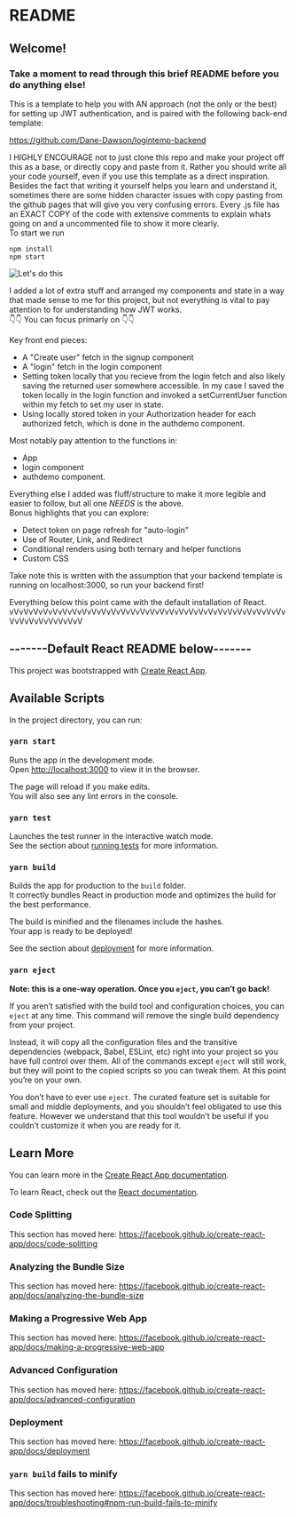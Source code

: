 # README

## Welcome! 

### Take a moment to read through this brief README before you do anything else!

This is a template to help you with AN approach (not the only or the best) for setting up JWT authentication, and is paired with the following back-end template:

https://github.com/Dane-Dawson/logintemp-backend

I HIGHLY ENCOURAGE not to just clone this repo and make your project off this as a base, or directly copy and paste from it. Rather you should write all your code yourself, even if you use this template as a direct inspiration. Besides the fact that writing it yourself helps you learn and understand it, sometimes there are some hidden character issues with copy pasting from the github pages that will give you very confusing errors. Every .js file has an EXACT COPY of the code with extensive comments to explain whats going on and a uncommented file to show it more clearly. <br/>
To start we run
```
npm install
npm start
```

![Let's do this](https://media0.giphy.com/media/JykvbWfXtAHSM/giphy.gif)

I added a lot of extra stuff and arranged my components and state in a way that made sense to me for this project, but not everything is vital to pay attention to for understanding how JWT works. <br/>👇👇 You can focus primarly on 👇👇

Key front end pieces:

* A "Create user" fetch in the signup component
* A "login" fetch in the login component
* Setting token locally that you recieve from the login fetch and also likely saving the returned user somewhere accessible. In my case I saved the token locally in the login function and invoked a setCurrentUser function within my fetch to set my user in state.
* Using locally stored token in your Authorization header for each authorized fetch, which is done in the authdemo component.

Most notably pay attention to the functions in: 
* App 
* login component
* authdemo component.

Everything else I added was fluff/structure to make it more legible and easier to follow, but all one *NEEDS* is the above.<br/>
Bonus highlights that you can explore:
* Detect token on page refresh for "auto-login"
* Use of Router, Link, and Redirect
* Conditional renders using both ternary and helper functions
* Custom CSS



Take note this is written with the assumption that your backend template is running on localhost:3000, so run your backend first!


Everything below this point came with the default installation of React.<br/>
vVvVvVvVvVvVvVvVvVvVvVvVvVvVvVvVvVvVvVvVvVvVvVvVvVvVvVvVvVvVvVvVvVvVvVvV<br/>
## -------Default React README below-------

This project was bootstrapped with [Create React App](https://github.com/facebook/create-react-app).

## Available Scripts

In the project directory, you can run:

### `yarn start`

Runs the app in the development mode.<br />
Open [http://localhost:3000](http://localhost:3000) to view it in the browser.

The page will reload if you make edits.<br />
You will also see any lint errors in the console.

### `yarn test`

Launches the test runner in the interactive watch mode.<br />
See the section about [running tests](https://facebook.github.io/create-react-app/docs/running-tests) for more information.

### `yarn build`

Builds the app for production to the `build` folder.<br />
It correctly bundles React in production mode and optimizes the build for the best performance.

The build is minified and the filenames include the hashes.<br />
Your app is ready to be deployed!

See the section about [deployment](https://facebook.github.io/create-react-app/docs/deployment) for more information.



### `yarn eject`

**Note: this is a one-way operation. Once you `eject`, you can’t go back!**

If you aren’t satisfied with the build tool and configuration choices, you can `eject` at any time. This command will remove the single build dependency from your project.

Instead, it will copy all the configuration files and the transitive dependencies (webpack, Babel, ESLint, etc) right into your project so you have full control over them. All of the commands except `eject` will still work, but they will point to the copied scripts so you can tweak them. At this point you’re on your own.

You don’t have to ever use `eject`. The curated feature set is suitable for small and middle deployments, and you shouldn’t feel obligated to use this feature. However we understand that this tool wouldn’t be useful if you couldn’t customize it when you are ready for it.

## Learn More

You can learn more in the [Create React App documentation](https://facebook.github.io/create-react-app/docs/getting-started).

To learn React, check out the [React documentation](https://reactjs.org/).

### Code Splitting

This section has moved here: https://facebook.github.io/create-react-app/docs/code-splitting

### Analyzing the Bundle Size

This section has moved here: https://facebook.github.io/create-react-app/docs/analyzing-the-bundle-size

### Making a Progressive Web App

This section has moved here: https://facebook.github.io/create-react-app/docs/making-a-progressive-web-app

### Advanced Configuration

This section has moved here: https://facebook.github.io/create-react-app/docs/advanced-configuration

### Deployment

This section has moved here: https://facebook.github.io/create-react-app/docs/deployment

### `yarn build` fails to minify

This section has moved here: https://facebook.github.io/create-react-app/docs/troubleshooting#npm-run-build-fails-to-minify
